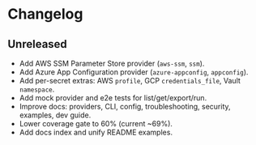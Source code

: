 # Changelog

## Unreleased

- Add AWS SSM Parameter Store provider (`aws-ssm`, `ssm`).
- Add Azure App Configuration provider (`azure-appconfig`, `appconfig`).
- Add per-secret extras: AWS `profile`, GCP `credentials_file`, Vault `namespace`.
- Add mock provider and e2e tests for list/get/export/run.
- Improve docs: providers, CLI, config, troubleshooting, security, examples, dev guide.
- Lower coverage gate to 60% (current ~69%).
- Add docs index and unify README examples.
